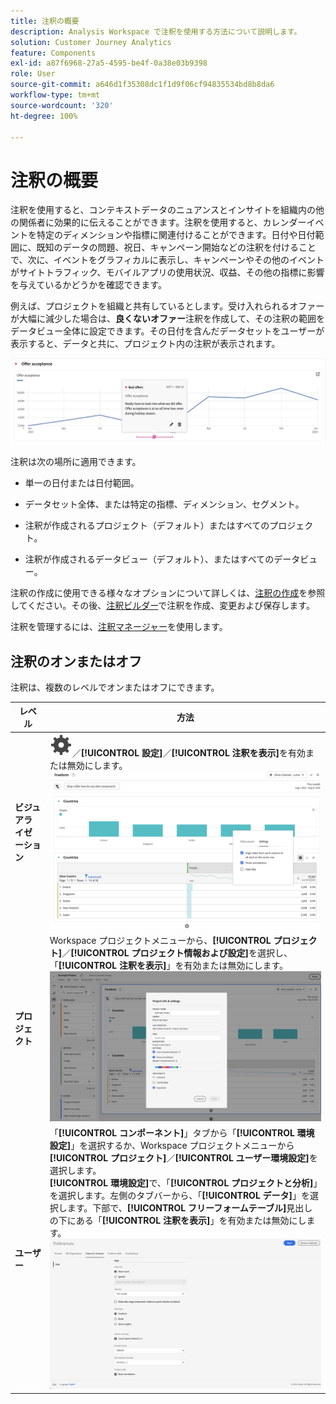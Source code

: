 ```yaml
---
title: 注釈の概要
description: Analysis Workspace で注釈を使用する方法について説明します。
solution: Customer Journey Analytics
feature: Components
exl-id: a87f6968-27a5-4595-be4f-0a38e03b9398
role: User
source-git-commit: a646d1f35308dc1f1d9f06cf94835534bd8b8da6
workflow-type: tm+mt
source-wordcount: '320'
ht-degree: 100%

---
```


# 注釈の概要

注釈を使用すると、コンテキストデータのニュアンスとインサイトを組織内の他の関係者に効果的に伝えることができます。注釈を使用すると、カレンダーイベントを特定のディメンションや指標に関連付けることができます。日付や日付範囲に、既知のデータの問題、祝日、キャンペーン開始などの注釈を付けることで、次に、イベントをグラフィカルに表示し、キャンペーンやその他のイベントがサイトトラフィック、モバイルアプリの使用状況、収益、その他の指標に影響を与えているかどうかを確認できます。

例えば、プロジェクトを組織と共有しているとします。受け入れられるオファーが大幅に減少した場合は、**良くないオファー**&#x200B;注釈を作成して、その注釈の範囲をデータビュー全体に設定できます。その日付を含んだデータセットをユーザーが表示すると、データと共に、プロジェクト内の注釈が表示されます。

![注釈がハイライト表示された折れ線グラフ。](assets/annotation-example.png)

注釈は次の場所に適用できます。

* 単一の日付または日付範囲。

* データセット全体、または特定の指標、ディメンション、セグメント。

* 注釈が作成されるプロジェクト（デフォルト）またはすべてのプロジェクト。

* 注釈が作成されるデータビュー（デフォルト）、またはすべてのデータビュー。

注釈の作成に使用できる様々なオプションについて詳しくは、[注釈の作成](/help/components/annotations/create-annotations.md)を参照してください。その後、[注釈ビルダー](create-annotations.md#annotation-builder)で注釈を作成、変更および保存します。

注釈を管理するには、[注釈マネージャー](manage-annotations.md)を使用します。

## 注釈のオンまたはオフ

注釈は、複数のレベルでオンまたはオフにできます。

| レベル | 方法 |
|---|---|
| **ビジュアライゼーション** | ![設定](/help/assets/icons/Setting.svg)／**[!UICONTROL 設定]**／**[!UICONTROL 注釈を表示]**&#x200B;を有効または無効にします。<br/>![ビジュアライゼーションの注釈の有効化または無効化](/help/components/annotations/assets/annotations-visualization.png) |
| **プロジェクト** | Workspace プロジェクトメニューから、**[!UICONTROL プロジェクト]**／**[!UICONTROL プロジェクト情報および設定]**&#x200B;を選択し、「**[!UICONTROL 注釈を表示]**」を有効または無効にします。<br/>![プロジェクトの注釈の有効化または無効化](/help/components/annotations/assets/annotations-project.png) |
| **ユーザー** | 「**[!UICONTROL コンポーネント]**」タブから「**[!UICONTROL 環境設定]**」を選択するか、Workspace プロジェクトメニューから&#x200B;**[!UICONTROL プロジェクト]**／**[!UICONTROL ユーザー環境設定]**&#x200B;を選択します。<br/>**[!UICONTROL 環境設定]**&#x200B;で、「**[!UICONTROL プロジェクトと分析]**」を選択します。左側のタブバーから、「**[!UICONTROL データ]**」を選択します。下部で、**[!UICONTROL フリーフォームテーブル]**&#x200B;見出しの下にある「**[!UICONTROL 注釈を表示]**」を有効または無効にします。<br/>![ユーザーの注釈の有効化または無効化](/help/components/annotations/assets/annotations-user.png) |
